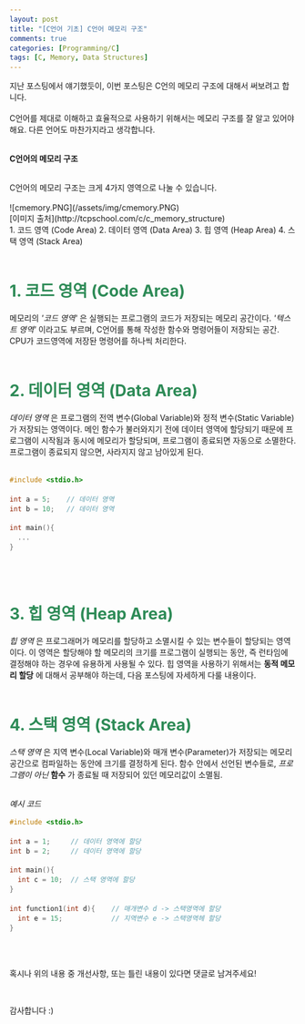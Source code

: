 ```yaml
---
layout: post
title: "[C언어 기초] C언어 메모리 구조"
comments: true
categories: [Programming/C]
tags: [C, Memory, Data Structures]
---
```


지난 포스팅에서 얘기했듯이, 이번 포스팅은 C언의 메모리 구조에 대해서 써보려고 합니다.   
<br>
C언어를 제대로 이해하고 효율적으로 사용하기 위해서는 메모리 구조를 잘 알고 있어야해요. 다른 언어도 마찬가지라고 생각합니다.
<br>
<br>

**C언어의 메모리 구조**

<br>
C언어의 메모리 구조는 크게 4가지 영역으로 나눌 수 있습니다.
<br><br>
![cmemory.PNG](/assets/img/cmemory.PNG)
<br>
[이미지 출처](http://tcpschool.com/c/c_memory_structure)
<br>
1. 코드 영역 (Code Area)
2. 데이터 영역 (Data Area)
3. 힙 영역 (Heap Area)
4. 스택 영역 (Stack Area)
<br>
<br>

# <span style="color:SeaGreen"> 1. 코드 영역 (Code Area) </span>

메모리의 *'코드 영역'* 은 실행되는 프로그램의 코드가 저장되는 메모리 공간이다. *'텍스트 영역'* 이라고도 부르며, C언어를 통해 작성한 함수와 명령어들이 저장되는 공간. CPU가 코드영역에 저장돤 명령어를 하나씩 처리한다.
<br><br>

# <span style="color:SeaGreen"> 2. 데이터 영역 (Data Area) </span>
*데이터 영역* 은 프로그램의 전역 변수(Global Variable)와 정적 변수(Static Variable)가 저장되는 영역이다. 메인 함수가 불러와지기 전에 데이터 영역에 할당되기 때문에 프로그램이 시작됨과 동시에 메모리가 할당되며, 프로그램이 종료되면 자동으로 소멸한다. 프로그램이 종료되지 않으면, 사라지지 않고 남아있게 된다.
<br><br>

```c
#include <stdio.h>

int a = 5;    // 데이터 영역
int b = 10;   // 데이터 영역

int main(){
  ...
}
```
<br><br>

# <span style="color:SeaGreen"> 3. 힙 영역 (Heap Area) </span>
*힙 영역* 은 프로그래머가 메모리를 할당하고 소멸시킬 수 있는 변수들이 할당되는 영역이다. 이 영역은 할당해야 할 메모리의 크기를 프로그램이 실행되는 동안, 즉 런타임에 결정해야 하는 경우에 유용하게 사용될 수 있다. 힙 영역을 사용하기 위해서는 **동적 메모리 할당** 에 대해서 공부해야 하는데, 다음 포스팅에 자세하게 다룰 내용이다.
<br><br>

# <span style="color:SeaGreen"> 4. 스택 영역 (Stack Area) </span>
*스택 영역* 은 지역 변수(Local Variable)와 매개 변수(Parameter)가 저장되는 메모리 공간으로 컴파일하는 동안에 크기를 결정하게 된다. 함수 안에서 선언된 변수들로, *프로그램이 아닌* **함수** 가 종료될 때 저장되어 있던 메모리값이 소멸됨.
<br><br>


*예시 코드*



```c
#include <stdio.h>

int a = 1;     // 데이터 영역에 할당
int b = 2;     // 데이터 영역에 할당

int main(){
  int c = 10;  // 스택 영역에 할당
}

int function1(int d){    // 매개변수 d -> 스택영역에 할당
  int e = 15;            // 지역변수 e -> 스택영역헤 할당
}
```
<br><br>



혹시나 위의 내용 중 개선사항, 또는 틀린 내용이 있다면 댓글로 남겨주세요!

<br>

감사합니다 :)
<br>
